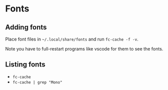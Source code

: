 # Fonts
## Adding fonts
Place font files in `~/.local/share/fonts` and run `fc-cache -f -v`.

Note you have to full-restart programs like vscode for them to see the fonts.

## Listing fonts
* `fc-cache`
* `fc-cache | grep "Mono"`
